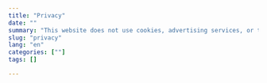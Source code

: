 ```yaml
---
title: "Privacy"
date: ""
summary: "This website does not use cookies, advertising services, or tracking codes. "
slug: "privacy"
lang: "en"
categories: [""]
tags: []

---
```



